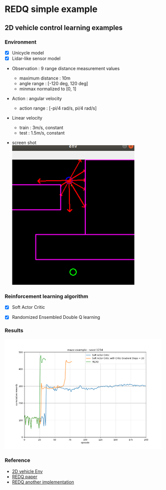 # REDQ simple example

## 2D vehicle control learning examples


### Environment
- [x] Unicycle model
- [x] Lidar-like sensor model

- Observation : 9 range distance measurement values
    - maximum distance : 10m
    - angle range : [-120 deg, 120 deg]
    - minmax normalized to [0, 1]

- Action : angular velocity
    - action range : [-pi/4 rad/s, pi/4 rad/s]

- Linear velocity
    - train : 3m/s, constant
    - test : 1.5m/s, constant

- screen shot  
![screenshot](./img/screenshot.png)


### Reinforcement learning algorithm 
- [x] Soft Actor Critic
- [x] Randomized Ensembled Double Q learning


### Results
![comparison](./img/comparison_maze.png)


### Reference
- [2D vehicle Env](https://github.com/MorvanZhou/Reinforcement-learning-with-tensorflow)
- [REDQ paper](https://arxiv.org/abs/2101.05982)
- [REDQ another implementation](https://github.com/BY571/Randomized-Ensembled-Double-Q-learning-REDQ-)